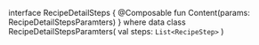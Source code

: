 interface RecipeDetailSteps {
    @Composable
    fun Content(params: RecipeDetailStepsParamters)
}
where
data class RecipeDetailStepsParamters(
    val steps: `List<RecipeStep>`
)